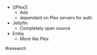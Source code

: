 - [[Plex]]
	- Ads
	- dependant on Plex ssrvers for auth
- Jellyfin
	- Completely open source
- Emby
	- More like Plex

#research 